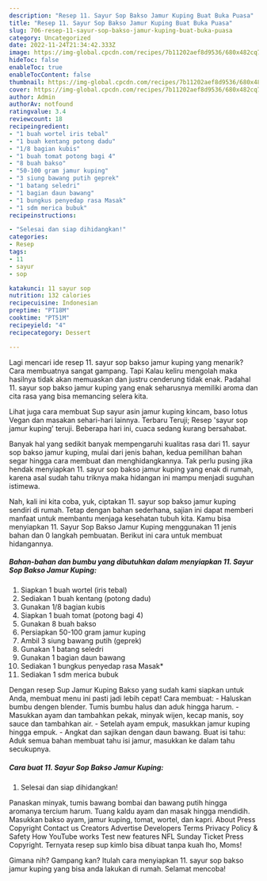 ```yaml
---
description: "Resep 11. Sayur Sop Bakso Jamur Kuping Buat Buka Puasa"
title: "Resep 11. Sayur Sop Bakso Jamur Kuping Buat Buka Puasa"
slug: 706-resep-11-sayur-sop-bakso-jamur-kuping-buat-buka-puasa
category: Uncategorized
date: 2022-11-24T21:34:42.333Z
image: https://img-global.cpcdn.com/recipes/7b11202aef8d9536/680x482cq70/11-sayur-sop-bakso-jamur-kuping-foto-resep-utama.jpg
hideToc: false
enableToc: true
enableTocContent: false
thumbnail: https://img-global.cpcdn.com/recipes/7b11202aef8d9536/680x482cq70/11-sayur-sop-bakso-jamur-kuping-foto-resep-utama.jpg
cover: https://img-global.cpcdn.com/recipes/7b11202aef8d9536/680x482cq70/11-sayur-sop-bakso-jamur-kuping-foto-resep-utama.jpg
author: Admin
authorAv: notfound
ratingvalue: 3.4
reviewcount: 18
recipeingredient:
- "1 buah wortel iris tebal"
- "1 buah kentang potong dadu"
- "1/8 bagian kubis"
- "1 buah tomat potong bagi 4"
- "8 buah bakso"
- "50-100 gram jamur kuping"
- "3 siung bawang putih geprek"
- "1 batang seledri"
- "1 bagian daun bawang"
- "1 bungkus penyedap rasa Masak"
- "1 sdm merica bubuk"
recipeinstructions:

- "Selesai dan siap dihidangkan!"
categories:
- Resep
tags:
- 11
- sayur
- sop

katakunci: 11 sayur sop 
nutrition: 132 calories
recipecuisine: Indonesian
preptime: "PT18M"
cooktime: "PT51M"
recipeyield: "4"
recipecategory: Dessert

---
```



Lagi mencari ide resep 11. sayur sop bakso jamur kuping yang menarik? Cara membuatnya sangat gampang. Tapi Kalau keliru mengolah maka hasilnya tidak akan memuaskan dan justru cenderung tidak enak. Padahal 11. sayur sop bakso jamur kuping yang enak seharusnya memiliki aroma dan cita rasa yang bisa memancing selera kita.


Lihat juga cara membuat Sup sayur asin jamur kuping kincam, baso lotus Vegan dan masakan sehari-hari lainnya. Terbaru Teruji; Resep &#39;sayur sop jamur kuping&#39; teruji. Beberapa hari ini, cuaca sedang kurang bersahabat.

Banyak hal yang sedikit banyak mempengaruhi kualitas rasa dari 11. sayur sop bakso jamur kuping, mulai dari jenis bahan, kedua pemilihan bahan segar hingga cara membuat dan menghidangkannya. Tak perlu pusing jika hendak menyiapkan 11. sayur sop bakso jamur kuping yang enak di rumah, karena asal sudah tahu triknya maka hidangan ini mampu menjadi suguhan istimewa.


Nah, kali ini kita coba, yuk, ciptakan 11. sayur sop bakso jamur kuping sendiri di rumah. Tetap dengan bahan sederhana, sajian ini dapat memberi manfaat untuk membantu menjaga kesehatan tubuh kita. Kamu bisa menyiapkan 11. Sayur Sop Bakso Jamur Kuping menggunakan 11 jenis bahan dan 0 langkah pembuatan. Berikut ini cara untuk membuat hidangannya.

<!--inarticleads1-->

##### Bahan-bahan dan bumbu yang dibutuhkan dalam menyiapkan 11. Sayur Sop Bakso Jamur Kuping:

1. Siapkan 1 buah wortel (iris tebal)
1. Sediakan 1 buah kentang (potong dadu)
1. Gunakan 1/8 bagian kubis
1. Siapkan 1 buah tomat (potong bagi 4)
1. Gunakan 8 buah bakso
1. Persiapkan 50-100 gram jamur kuping
1. Ambil 3 siung bawang putih (geprek)
1. Gunakan 1 batang seledri
1. Gunakan 1 bagian daun bawang
1. Sediakan 1 bungkus penyedap rasa Masak*
1. Sediakan 1 sdm merica bubuk


Dengan resep Sup Jamur Kuping Bakso yang sudah kami siapkan untuk Anda, membuat menu ini pasti jadi lebih cepat! Cara membuat: - Haluskan bumbu dengen blender. Tumis bumbu halus dan aduk hingga harum. - Masukkan ayam dan tambahkan pekak, minyak wijen, kecap manis, soy sauce dan tambahkan air. - Setelah ayam empuk, masukkan jamur kuping hingga empuk. - Angkat dan sajikan dengan daun bawang. Buat isi tahu: Aduk semua bahan membuat tahu isi jamur, masukkan ke dalam tahu secukupnya. 

<!--inarticleads2-->

##### Cara buat 11. Sayur Sop Bakso Jamur Kuping:


1. Selesai dan siap dihidangkan!

Panaskan minyak, tumis bawang bombai dan bawang putih hingga aromanya tercium harum. Tuang kaldu ayam dan masak hingga mendidih. Masukkan bakso ayam, jamur kuping, tomat, wortel, dan kapri. About Press Copyright Contact us Creators Advertise Developers Terms Privacy Policy &amp; Safety How YouTube works Test new features NFL Sunday Ticket Press Copyright. Ternyata resep sup kimlo bisa dibuat tanpa kuah lho, Moms! 

Gimana nih? Gampang kan? Itulah cara menyiapkan 11. sayur sop bakso jamur kuping yang bisa anda lakukan di rumah. Selamat mencoba!
